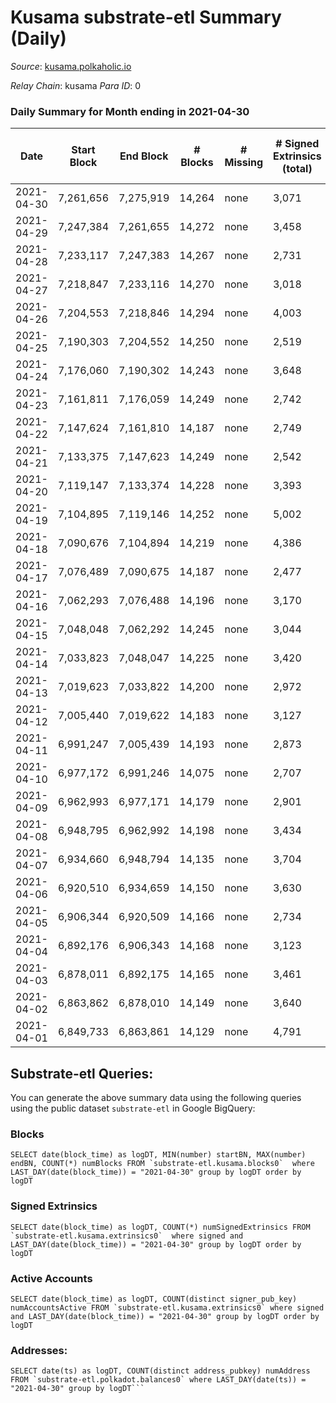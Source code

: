 # Kusama substrate-etl Summary (Daily)

_Source_: [kusama.polkaholic.io](https://kusama.polkaholic.io)

*Relay Chain*: kusama
*Para ID*: 0



### Daily Summary for Month ending in 2021-04-30


| Date | Start Block | End Block | # Blocks | # Missing | # Signed Extrinsics (total) | # Active Accounts | # Addresses with Balances | # Events | # Transfers | # XCM Transfers In | # XCM Transfers Out |
| ---- | ----------- | --------- | -------- | --------- | --------------------------- | ----------------- | ------------------------- | -------- | ----------- | ------------------ | ------------------- |
| 2021-04-30 | 7,261,656 | 7,275,919 | 14,264 | none  | 3,071 | 930 | 53,300 | 76,120 | 1,013 ($21,454,040) |   |   |
| 2021-04-29 | 7,247,384 | 7,261,655 | 14,272 | none  | 3,458 | 1,865 |  | 83,299 | 1,853 ($155,414,137) |   |   |
| 2021-04-28 | 7,233,117 | 7,247,383 | 14,267 | none  | 2,731 | 816 |  | 77,136 | 1,058 ($72,421,456) |   |   |
| 2021-04-27 | 7,218,847 | 7,233,116 | 14,270 | none  | 3,018 | 958 |  | 77,570 | 1,107 ($30,835,619) |   |   |
| 2021-04-26 | 7,204,553 | 7,218,846 | 14,294 | none  | 4,003 | 988 |  | 81,725 | 1,442 ($21,212,951) |   |   |
| 2021-04-25 | 7,190,303 | 7,204,552 | 14,250 | none  | 2,519 | 780 |  | 85,448 | 1,101 ($9,822,922) |   |   |
| 2021-04-24 | 7,176,060 | 7,190,302 | 14,243 | none  | 3,648 | 730 |  | 73,258 | 1,040 ($60,532,222) |   |   |
| 2021-04-23 | 7,161,811 | 7,176,059 | 14,249 | none  | 2,742 | 873 |  | 75,034 | 1,331 ($66,945,086) |   |   |
| 2021-04-22 | 7,147,624 | 7,161,810 | 14,187 | none  | 2,749 | 917 |  | 78,679 | 1,309 ($17,404,562) |   |   |
| 2021-04-21 | 7,133,375 | 7,147,623 | 14,249 | none  | 2,542 | 776 |  | 76,158 | 1,173 ($26,541,370) |   |   |
| 2021-04-20 | 7,119,147 | 7,133,374 | 14,228 | none  | 3,393 | 897 |  | 89,669 | 1,657 ($32,220,958) |   |   |
| 2021-04-19 | 7,104,895 | 7,119,146 | 14,252 | none  | 5,002 | 1,015 |  | 90,613 | 1,487 ($20,022,497) |   |   |
| 2021-04-18 | 7,090,676 | 7,104,894 | 14,219 | none  | 4,386 | 1,153 |  | 77,910 | 1,788 ($36,563,572) |   |   |
| 2021-04-17 | 7,076,489 | 7,090,675 | 14,187 | none  | 2,477 | 1,027 |  | 72,718 | 1,295 ($95,436,116) |   |   |
| 2021-04-16 | 7,062,293 | 7,076,488 | 14,196 | none  | 3,170 | 1,269 |  | 77,426 | 1,795 ($35,871,625) |   |   |
| 2021-04-15 | 7,048,048 | 7,062,292 | 14,245 | none  | 3,044 | 1,189 |  | 76,660 | 1,807 ($41,317,409) |   |   |
| 2021-04-14 | 7,033,823 | 7,048,047 | 14,225 | none  | 3,420 | 1,283 |  | 82,306 | 1,993 ($102,074,987) |   |   |
| 2021-04-13 | 7,019,623 | 7,033,822 | 14,200 | none  | 2,972 | 1,148 |  | 72,891 | 1,414 ($23,845,412) |   |   |
| 2021-04-12 | 7,005,440 | 7,019,622 | 14,183 | none  | 3,127 | 1,202 |  | 88,374 | 1,543 ($29,720,719) |   |   |
| 2021-04-11 | 6,991,247 | 7,005,439 | 14,193 | none  | 2,873 | 1,025 |  | 86,175 | 1,266 ($22,624,986) |   |   |
| 2021-04-10 | 6,977,172 | 6,991,246 | 14,075 | none  | 2,707 | 972 |  | 84,662 | 980 ($8,334,947) |   |   |
| 2021-04-09 | 6,962,993 | 6,977,171 | 14,179 | none  | 2,901 | 965 |  | 76,936 | 956 ($104,211,450) |   |   |
| 2021-04-08 | 6,948,795 | 6,962,992 | 14,198 | none  | 3,434 | 1,247 |  | 77,517 | 1,615 ($36,955,733) |   |   |
| 2021-04-07 | 6,934,660 | 6,948,794 | 14,135 | none  | 3,704 | 1,426 |  | 83,865 | 1,820 ($34,783,900) |   |   |
| 2021-04-06 | 6,920,510 | 6,934,659 | 14,150 | none  | 3,630 | 1,431 |  | 80,062 | 1,933 ($36,324,422) |   |   |
| 2021-04-05 | 6,906,344 | 6,920,509 | 14,166 | none  | 2,734 | 1,008 |  | 75,767 | 1,251 ($19,071,338) |   |   |
| 2021-04-04 | 6,892,176 | 6,906,343 | 14,168 | none  | 3,123 | 1,043 |  | 74,265 | 1,164 ($12,281,536) |   |   |
| 2021-04-03 | 6,878,011 | 6,892,175 | 14,165 | none  | 3,461 | 1,153 |  | 77,349 | 1,703 ($19,966,207) |   |   |
| 2021-04-02 | 6,863,862 | 6,878,010 | 14,149 | none  | 3,640 | 1,329 |  | 77,458 | 2,037 ($41,649,185) |   |   |
| 2021-04-01 | 6,849,733 | 6,863,861 | 14,129 | none  | 4,791 | 1,648 |  | 90,762 | 3,197 ($59,359,397) |   |   |

## Substrate-etl Queries:
You can generate the above summary data using the following queries using the public dataset `substrate-etl` in Google BigQuery:


### Blocks
```
SELECT date(block_time) as logDT, MIN(number) startBN, MAX(number) endBN, COUNT(*) numBlocks FROM `substrate-etl.kusama.blocks0`  where LAST_DAY(date(block_time)) = "2021-04-30" group by logDT order by logDT
```


### Signed Extrinsics
```
SELECT date(block_time) as logDT, COUNT(*) numSignedExtrinsics FROM `substrate-etl.kusama.extrinsics0`  where signed and LAST_DAY(date(block_time)) = "2021-04-30" group by logDT order by logDT
```


### Active Accounts
```
SELECT date(block_time) as logDT, COUNT(distinct signer_pub_key) numAccountsActive FROM `substrate-etl.kusama.extrinsics0` where signed and LAST_DAY(date(block_time)) = "2021-04-30" group by logDT order by logDT
```


### Addresses:
```
SELECT date(ts) as logDT, COUNT(distinct address_pubkey) numAddress FROM `substrate-etl.polkadot.balances0` where LAST_DAY(date(ts)) = "2021-04-30" group by logDT```

